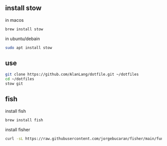 ## install stow
in macos
```bash
brew install stow
```
in ubuntu/debain
```bash
sudo apt install stow
```

## use
```bash
git clone https://github.com/AlanLang/dotfile.git ~/dotfiles
cd ~/dotfiles
stow git
```

## fish
install fish
```bash
brew install fish
```
install fisher
```bash
curl -sL https://raw.githubusercontent.com/jorgebucaran/fisher/main/functions/fisher.fish | source && fisher install jorgebucaran/fisher
```
